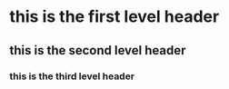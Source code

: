 # this is the first level header
## this is the second level header
### this is the third level header
